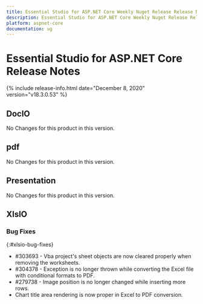 ```yaml
---
title: Essential Studio for ASP.NET Core Weekly Nuget Release Release Notes  
description: Essential Studio for ASP.NET Core Weekly Nuget Release Release Notes  
platform: aspnet-core
documentation: ug
---
```


# Essential Studio for ASP.NET Core  Release Notes  

{% include release-info.html date="December 8, 2020"  version="v18.3.0.53" %} 






## DocIO

No Changes for this product in this version.

[//]: # "Delete the contents of this file while new content is added."

## pdf

No Changes for this product in this version.

[//]: # "Delete the contents of this file while new content is added."

## Presentation

No Changes for this product in this version.

[//]: # "Delete the contents of this file while new content is added."

## XlsIO

### Bug Fixes
{:#xlsio-bug-fixes}

* \#303693 - Vba project's sheet objects are now cleared properly when removing the worksheets.
* \#304378 - Exception is no longer thrown while converting the Excel file with conditional formats to PDF.
* \#279738 - Image position is no longer changed while inserting more rows.
* Chart title area rendering is now proper in Excel to PDF conversion.
